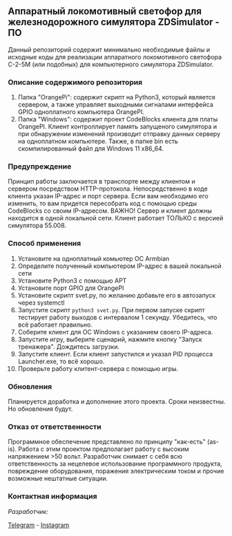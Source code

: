 ## Аппаратный локомотивный светофор для железнодорожного симулятора ZDSimulator - ПО
Данный репозиторий содержит минимально необходимые файлы и исходные коды для реализации аппаратного локомотивного светофора С-2-5М (или подобных) для компьютерного симулятора ZDSimulator.
### Описание содержимого репозитория

 1. Папка "OrangePi": содержит скрипт на Python3, который является сервером, а также управляет выходными сигналами интерфейса GPIO одноплатного компьютера OrangePI.
 2. Папка "Windows": содержит проект CodeBlocks клиента для платы OrangePI. Клиент контроллирует память запущеного симулятора и при обнаружении изменений производит отправку данных серверу на одноплатном компьютере. Также, в папке bin есть скомпилированный файл для Windows 11 x86_64.
### Предупреждение
 Принцип работы заключается в транспорте между клиентом и сервером посредством HTTP-протокола. Непосредственно в коде клиента указан IP-адрес и порт сервера. Если вам необходимо его изменить, то вам придется пересобрать код с помощью среды CodeBlocks со своим IP-адресом.
 ВАЖНО! Сервер и клиент должны находится в одной локальной сети.
 Клиент работает ТОЛЬКО с версией симулятора 55.008.
 ### Способ применения
 
 1. Установите на одноплатный комьютер ОС Armbian
 2. Определите полученный компьютером IP-адрес в вашей локальной сети
 3. Установите Python3 с помощью APT
 4. Установите порт GPIO для OrangePI
 5. Установите скрипт svet.py, по желанию добавьте его в автозапуск через systemctl
 6. Запустите скрипт `python3 svet.py`. При первом запуске скрипт тестирует работу выходов с интервалом 1 секунду. Убедитесь, что всё работает правильно.
 7. Соберите клиент для ОС Windows с указанием своего IP-адреса.
 8. Запустите игру, выберите сценарий, нажмите кнопку "Запуск тренажера". Дождитесь загрузки.
 9. Запустите клиент. Если клиент запустился и указал PID процесса Launcher.exe, то всё хорошо.
 10. Проверьте работу клитент-сервера с помощью игры. 
### Обновления
Планируется доработка и дополнение этого проекта. Сроки неизвестны. Но обновления будут.

### Отказ от ответственности
Программное обеспечение представлено по принципу "как-есть" (as-is).
Работа с этим проектом предполагает работу с высоким напряжением >50 вольт.
Разработчик снимает с себя всю ответственность за нецелевое использование программного продукта, повреждение оборудования, поражения электрическим током и прочие возможные нештатные ситуации.
### Контактная информация
*Разработчик:*

 [Telegram](https://t.me/ur3zlt) - [Instagram](https://instagram.com/dmitrymechanic)
